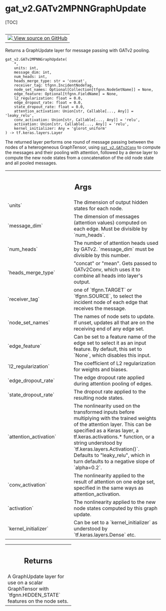 # gat_v2.GATv2MPNNGraphUpdate

[TOC]

<!-- Insert buttons and diff -->

<table class="tfo-notebook-buttons tfo-api nocontent" align="left">
<td>
  <a target="_blank" href="https://github.com/tensorflow/gnn/tree/master/tensorflow_gnn/models/gat_v2/layers.py#L493-L589">
    <img src="https://www.tensorflow.org/images/GitHub-Mark-32px.png" />
    View source on GitHub
  </a>
</td>
</table>

Returns a GraphUpdate layer for message passing with GATv2 pooling.

<pre class="devsite-click-to-copy prettyprint lang-py tfo-signature-link">
<code>gat_v2.GATv2MPNNGraphUpdate(
    *,
    units: int,
    message_dim: int,
    num_heads: int,
    heads_merge_type: str = &#x27;concat&#x27;,
    receiver_tag: tfgnn.IncidentNodeTag,
    node_set_names: Optional[Collection[tfgnn.NodeSetName]] = None,
    edge_feature: Optional[tfgnn.FieldName] = None,
    l2_regularization: float = 0.0,
    edge_dropout_rate: float = 0.0,
    state_dropout_rate: float = 0.0,
    attention_activation: Union[str, Callable[..., Any]] = &#x27;leaky_relu&#x27;,
    conv_activation: Union[str, Callable[..., Any]] = &#x27;relu&#x27;,
    activation: Union[str, Callable[..., Any]] = &#x27;relu&#x27;,
    kernel_initializer: Any = &#x27;glorot_uniform&#x27;
) -> tf.keras.layers.Layer
</code></pre>

<!-- Placeholder for "Used in" -->

The returned layer performs one round of message passing between the nodes of a
heterogeneous GraphTensor, using
<a href="../gat_v2/GATv2Conv.md"><code>gat_v2.GATv2Conv</code></a> to compute
the messages and their pooling with attention, followed by a dense layer to
compute the new node states from a concatenation of the old node state and all
pooled messages.

<!-- Tabular view -->
 <table class="responsive fixed orange">
<colgroup><col width="214px"><col></colgroup>
<tr><th colspan="2"><h2 class="add-link">Args</h2></th></tr>

<tr>
<td>
`units`<a id="units"></a>
</td>
<td>
The dimension of output hidden states for each node.
</td>
</tr><tr>
<td>
`message_dim`<a id="message_dim"></a>
</td>
<td>
The dimension of messages (attention values) computed on
each edge.  Must be divisible by `num_heads`.
</td>
</tr><tr>
<td>
`num_heads`<a id="num_heads"></a>
</td>
<td>
The number of attention heads used by GATv2. `message_dim`
must be divisible by this number.
</td>
</tr><tr>
<td>
`heads_merge_type`<a id="heads_merge_type"></a>
</td>
<td>
"concat" or "mean". Gets passed to GATv2Conv, which uses
it to combine all heads into layer's output.
</td>
</tr><tr>
<td>
`receiver_tag`<a id="receiver_tag"></a>
</td>
<td>
one of `tfgnn.TARGET` or `tfgnn.SOURCE`, to select the
incident node of each edge that receives the message.
</td>
</tr><tr>
<td>
`node_set_names`<a id="node_set_names"></a>
</td>
<td>
The names of node sets to update. If unset, updates all
that are on the receiving end of any edge set.
</td>
</tr><tr>
<td>
`edge_feature`<a id="edge_feature"></a>
</td>
<td>
Can be set to a feature name of the edge set to select
it as an input feature. By default, this set to `None`, which disables
this input.
</td>
</tr><tr>
<td>
`l2_regularization`<a id="l2_regularization"></a>
</td>
<td>
The coefficient of L2 regularization for weights and
biases.
</td>
</tr><tr>
<td>
`edge_dropout_rate`<a id="edge_dropout_rate"></a>
</td>
<td>
The edge dropout rate applied during attention pooling
of edges.
</td>
</tr><tr>
<td>
`state_dropout_rate`<a id="state_dropout_rate"></a>
</td>
<td>
The dropout rate applied to the resulting node states.
</td>
</tr><tr>
<td>
`attention_activation`<a id="attention_activation"></a>
</td>
<td>
The nonlinearity used on the transformed inputs
before multiplying with the trained weights of the attention layer.
This can be specified as a Keras layer, a tf.keras.activations.*
function, or a string understood by `tf.keras.layers.Activation()`.
Defaults to "leaky_relu", which in turn defaults to a negative slope
of `alpha=0.2`.
</td>
</tr><tr>
<td>
`conv_activation`<a id="conv_activation"></a>
</td>
<td>
The nonlinearity applied to the result of attention on one
edge set, specified in the same ways as attention_activation.
</td>
</tr><tr>
<td>
`activation`<a id="activation"></a>
</td>
<td>
The nonlinearity applied to the new node states computed by
this graph update.
</td>
</tr><tr>
<td>
`kernel_initializer`<a id="kernel_initializer"></a>
</td>
<td>
Can be set to a `kernel_initializer` as understood
by `tf.keras.layers.Dense` etc.
</td>
</tr>
</table>

<!-- Tabular view -->
 <table class="responsive fixed orange">
<colgroup><col width="214px"><col></colgroup>
<tr><th colspan="2"><h2 class="add-link">Returns</h2></th></tr>
<tr class="alt">
<td colspan="2">
A GraphUpdate layer for use on a scalar GraphTensor with
`tfgnn.HIDDEN_STATE` features on the node sets.
</td>
</tr>

</table>
